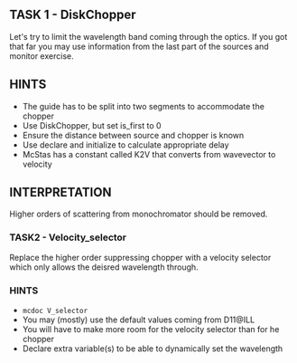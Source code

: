 ## TASK 1 - DiskChopper
Let's try to limit the wavelength band coming through the optics.
If you got that far you may use information from the last
part of the sources and monitor exercise.

## HINTS
* The guide has to be split into two segments to accommodate the chopper
* Use DiskChopper, but set is_first to 0
* Ensure the distance between source and chopper is known
* Use declare and initialize to calculate appropriate delay
* McStas has a constant called K2V that converts from wavevector to velocity

## INTERPRETATION
Higher orders of scattering from monochromator should be removed.

### TASK2 - Velocity_selector
Replace the higher order suppressing chopper with a velocity selector which only
allows the deisred wavelength through.

### HINTS
* ```mcdoc V_selector```
* You may (mostly) use the default values coming from D11@ILL
* You will have to make more room for the velocity selector than for he chopper
* Declare extra variable(s) to be able to dynamically set the wavelength

